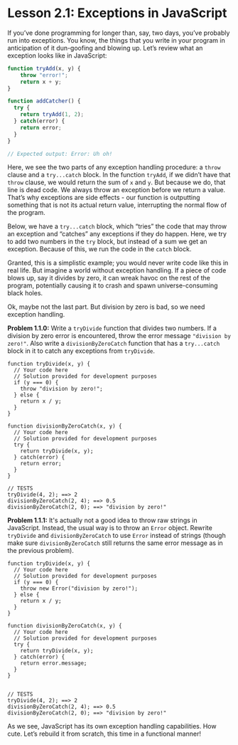 # Lesson 2.1: Exceptions in JavaScript

If you’ve done programming for longer than, say, two days, you’ve probably run into exceptions. You know, the things that you write in your program in anticipation of it dun-goofing and blowing up. Let’s review what an exception looks like in JavaScript:

```javascript
function tryAdd(x, y) {
    throw "error!";
    return x + y;
}

function addCatcher() {
  try {
    return tryAdd(1, 2);
  } catch(error) {
    return error;
  }
}

// Expected output: Error: Uh oh!
```

Here, we see the two parts of any exception handling procedure: a `throw` clause and a `try...catch` block. In the function `tryAdd`, if we didn’t have that `throw` clause, we would return the sum of `x` and `y`. But because we do, that line is dead code. We always throw an exception before we return a value. That’s why exceptions are side effects - our function is outputting something that is not its actual return value, interrupting the normal flow of the program.

Below, we have a `try...catch` block, which “tries” the code that may throw an exception and “catches” any exceptions if they do happen. Here, we try to add two numbers in the `try` block, but instead of a sum we get an exception. Because of this, we run the code in the `catch` block.

Granted, this is a simplistic example; you would never write code like this in real life. But imagine a world without exception handling. If a piece of code blows up, say it divides by zero, it can wreak havoc on the rest of the program, potentially causing it to crash and spawn universe-consuming black holes.

Ok, maybe not the last part. But division by zero is bad, so we need exception handling.

**Problem 1.1.0:** Write a `tryDivide` function that divides two numbers. If a division by zero error is encountered, throw the error message `"division by zero!"`. Also write a `divisionByZeroCatch` function that has a `try...catch` block in it to catch any exceptions from `tryDivide`.

```problem
function tryDivide(x, y) {
  // Your code here
  // Solution provided for development purposes
  if (y === 0) {
    throw "division by zero!";
  } else {
    return x / y;
  }
}

function divisionByZeroCatch(x, y) {
  // Your code here
  // Solution provided for development purposes
  try {
    return tryDivide(x, y);
  } catch(error) {
    return error;
  }
}

// TESTS
tryDivide(4, 2); ==> 2
divisionByZeroCatch(2, 4); ==> 0.5
divisionByZeroCatch(2, 0); ==> "division by zero!"
```

**Problem 1.1.1:** It's actually not a good idea to throw raw strings in JavaScript. Instead, the usual way is to throw an `Error` object. Rewrite `tryDivide` and `divisionByZeroCatch` to use `Error` instead of strings (though make sure `divisionByZeroCatch` still returns the same error message as in the previous problem).

```problem
function tryDivide(x, y) {
  // Your code here
  // Solution provided for development purposes
  if (y === 0) {
    throw new Error("division by zero!");
  } else {
    return x / y;
  }
}

function divisionByZeroCatch(x, y) {
  // Your code here
  // Solution provided for development purposes
  try {
    return tryDivide(x, y);
  } catch(error) {
    return error.message;
  }
}


// TESTS
tryDivide(4, 2); ==> 2
divisionByZeroCatch(2, 4); ==> 0.5
divisionByZeroCatch(2, 0); ==> "division by zero!"
```

As we see, JavaScript has its own exception handling capabilities. How cute. Let’s rebuild it from scratch, this time in a functional manner!
